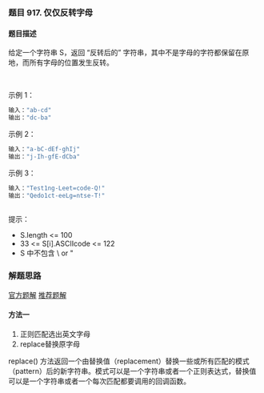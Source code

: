 ### 题目 917. 仅仅反转字母
#### 题目描述
给定一个字符串 S，返回 “反转后的” 字符串，其中不是字母的字符都保留在原地，而所有字母的位置发生反转。

 

示例 1：

```js
输入："ab-cd"
输出："dc-ba"
```
示例 2：

```js
输入："a-bC-dEf-ghIj"
输出："j-Ih-gfE-dCba"
```
示例 3：

```hs
输入："Test1ng-Leet=code-Q!"
输出："Qedo1ct-eeLg=ntse-T!"
 
```

提示：

- S.length <= 100
- 33 <= S[i].ASCIIcode <= 122 
- S 中不包含 \ or "

### 解题思路
[官方题解](https://leetcode-cn.com/problems/reverse-only-letters/solution/jin-jin-fan-zhuan-zi-mu-by-leetcode/)
[推荐题解](https://leetcode-cn.com/problems/reverse-only-letters/solution/jsjian-ji-dai-ma-by-ybf20181212/)

#### 方法一
1. 正则匹配选出英文字母
2. replace替换原字母

replace() 方法返回一个由替换值（replacement）替换一些或所有匹配的模式（pattern）后的新字符串。模式可以是一个字符串或者一个正则表达式，替换值可以是一个字符串或者一个每次匹配都要调用的回调函数。
